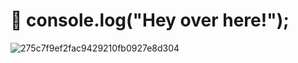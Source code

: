 # 👋 console.log("Hey over here!");
![275c7f9ef2fac9429210fb0927e8d304](https://user-images.githubusercontent.com/51892359/147715471-9bdc700e-f471-43da-955c-46a69dd4ff8e.jpg)

